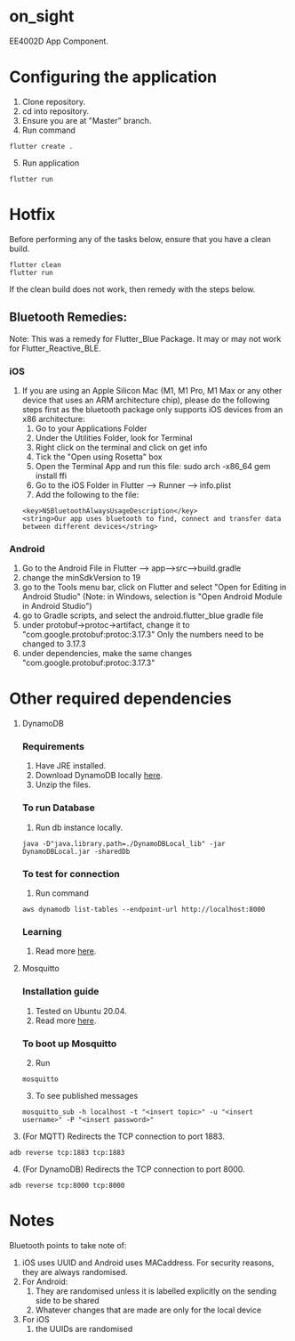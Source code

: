 # on_sight

EE4002D App Component.

# Configuring the application

1. Clone repository.
2. cd into repository.
3. Ensure you are at "Master" branch.
4. Run command

```
flutter create .
```

5. Run application

```
flutter run
```

# Hotfix

Before performing any of the tasks below, ensure that you have a clean build.

```
flutter clean
flutter run
```

If the clean build does not work, then remedy with the steps below.

## Bluetooth Remedies:

Note: This was a remedy for Flutter_Blue Package. It may or may not work for Flutter_Reactive_BLE.

### iOS

1. If you are using an Apple Silicon Mac (M1, M1 Pro, M1 Max or any other device that uses an ARM architecture chip), please do the following steps first as the bluetooth package only supports iOS devices from an x86 architecture:
   1. Go to your Applications Folder
   2. Under the Utilities Folder, look for Terminal
   3. Right click on the terminal and click on get info
   4. Tick the "Open using Rosetta" box
   5. Open the Terminal App and run this file: sudo arch -x86_64 gem install ffi
   6. Go to the iOS Folder in Flutter --> Runner --> info.plist
   7. Add the following to the file:
   ```
   <key>NSBluetoothAlwaysUsageDescription</key>
   <string>Our app uses bluetooth to find, connect and transfer data between different devices</string>
   ```

### Android

1. Go to the Android File in Flutter --> app-->src-->build.gradle
2. change the minSdkVersion to 19
3. go to the Tools menu bar, click on Flutter and select "Open for Editing in Android Studio" (Note: in Windows, selection is "Open Android Module in Android Studio")
4. go to Gradle scripts, and select the android.flutter_blue gradle file
5. under protobuf->protoc->artifact, change it to "com.google.protobuf:protoc:3.17.3" Only the numbers need to be changed to 3.17.3
6. under dependencies, make the same changes "com.google.protobuf:protoc:3.17.3"

# Other required dependencies

1. DynamoDB

   ### Requirements

   1. Have JRE installed.
   2. Download DynamoDB locally [here](https://docs.aws.amazon.com/amazondynamodb/latest/developerguide/DynamoDBLocal.DownloadingAndRunning.html).
   3. Unzip the files.

   ### To run Database

   1. Run db instance locally.

   ```
   java -D"java.library.path=./DynamoDBLocal_lib" -jar DynamoDBLocal.jar -sharedDb
   ```

   ### To test for connection

   1. Run command

   ```
   aws dynamodb list-tables --endpoint-url http://localhost:8000
   ```

   ### Learning

   1. Read more [here](https://docs.aws.amazon.com/amazondynamodb/latest/developerguide/GettingStarted.Python.html).

2. Mosquitto
   ### Installation guide
   1. Tested on Ubuntu 20.04.
   2. Read more [here](https://www.digitalocean.com/community/tutorials/how-to-install-and-secure-the-mosquitto-mqtt-messaging-broker-on-ubuntu-18-04).
   ### To boot up Mosquitto
   2. Run
   ```
   mosquitto
   ```
   3. To see published messages
   ```
   mosquitto_sub -h localhost -t "<insert topic>" -u "<insert username>" -P "<insert password>"
   ```
3. (For MQTT) Redirects the TCP connection to port 1883.

```
adb reverse tcp:1883 tcp:1883
```

4. (For DynamoDB) Redirects the TCP connection to port 8000.

```
adb reverse tcp:8000 tcp:8000
```

# Notes

Bluetooth points to take note of:

1. iOS uses UUID and Android uses MACaddress. For security reasons, they are always randomised.
2. For Android:
   1. They are randomised unless it is labelled explicitly on the sending side to be shared
   2. Whatever changes that are made are only for the local device
3. For iOS
   1. the UUIDs are randomised

